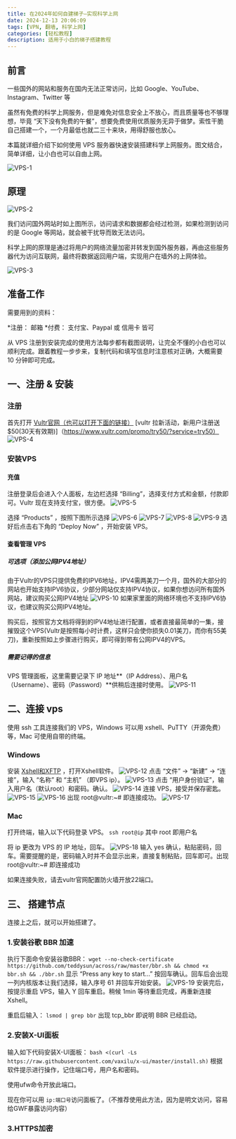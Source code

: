 ```yaml
---
title: 在2024年如何自建梯子—实现科学上网
date: 2024-12-13 20:06:09
tags: [VPN, 翻墙, 科学上网]
categories: [轻松教程]
description: 适用于小白的梯子搭建教程
---
```

## 前言
一些国外的网站和服务在国内无法正常访问，比如 Google、YouTube、Instagram、Twitter 等

虽然有免费的科学上网服务，但是难免对信息安全上不放心，而且质量等也不够理想，毕竟 “天下没有免费的午餐”，想要免费使用优质服务无异于做梦。索性干脆自己搭建一个，一个月最低也就二三十来块，用得舒服也放心。

本篇就详细介绍下如何使用 VPS 服务器快速安装搭建科学上网服务。图文结合，简单详细，让小白也可以自由上网。

![VPS-1]()

## 原理
![VPS-2]()

我们访问国外网站时如上图所示，访问请求和数据都会经过检测，如果检测到访问的是 Google 等网站，就会被干扰导而致无法访问。

科学上网的原理是通过将用户的网络流量加密并转发到国外服务器，再由这些服务器代为访问互联网，最终将数据返回用户端，实现用户在墙外的上网体验。

![VPS-3]()

## 准备工作
需要用到的资料：

*注册： 邮箱
*付费： 支付宝、Paypal 或 信用卡 皆可

从 VPS 注册到安装完成的使用方法每步都有截图说明，让完全不懂的小白也可以顺利完成。跟着教程一步步来，复制代码和填写信息时注意核对正确，大概需要 10 分钟即可完成。

## 一、注册 & 安装
### 注册
首先打开 [Vultr官网（也可以打开下面的链接）](https://www.vultr.com/)
[vultr 拉新活动，新用户注册送 $50(30天有效期)]（https://www.vultr.com/promo/try50/?service=try50）
![VPS-4]()

### 安装VPS
#### 充值
注册登录后会进入个人面板，左边栏选择 “Billing”，选择支付方式和金额，付款即可。Vultr 现在支持支付宝，很方便。
![VPS-5]()

选择 “Products” ，按照下图所示选择
![VPS-6]()
![VPS-7]()
![VPS-8]()
![VPS-9]()
选好后点击右下角的 “Deploy Now” ，开始安装 VPS。

#### 查看管理 VPS
##### 可选项（添加公网IPV4地址）
由于Vultr的VPS只提供免费的IPV6地址，IPV4需两美刀一个月，国外的大部分的网站也开始支持IPV6协议，少部分网站仅支持IPV4协议，如果你想访问所有国外网站，建议购买公网IPV4地址
![VPS-10]()
如果家里面的网络环境也不支持IPV6协议，也建议购买公网IPV4地址。

购买后，按照官方文档将得到的IPV4地址进行配置，或者直接最简单的一集，接摧毁这个VPS(Vultr是按照每小时计费，这样只会使你损失0.01美刀，而你有55美刀)，重新按照如上步骤进行购买，即可得到带有公网IPV4的VPS。

##### 需要记得的信息
VPS 管理面板，这里需要记录下 IP 地址**（IP Address）、用户名（Username）、密码（Password）**供稍后连接时使用。
![VPS-11]()
## 二、连接 vps
使用 ssh 工具连接我们的 VPS，Windows 可以用 xshell、PuTTY（开源免费）等，Mac 可使用自带的终端。
### Windows
安装 [Xshell和XFTP](https://www.xshell.com/zh/free-for-home-school/) ，打开Xshell软件。
![VPS-12]()
点击 “文件” → “新建” → “连接”，输入 “名称” 和 “主机” （即VPS ip）。
![VPS-13]()
点击 “用户身份验证”，输入用户名（默认root）和密码。确认。
![VPS-14]()
连接 VPS，接受并保存密匙。
![VPS-15]()
![VPS-16]()
出现 root@vultr:~# 即连接成功。
![VPS-17]()
### Mac
打开终端，输入以下代码登录 VPS。
`ssh root@ip`
其中 root 即用户名

将 ip 更改为 VPS 的 IP 地址，回车。
![VPS-18]()
输入 yes 确认，粘贴密码，回车。需要提醒的是，密码输入时并不会显示出来，直接复制粘贴，回车即可。出现 root@vultr:~# 即连接成功

如果连接失败，请去vultr官网配置防火墙开放22端口。
## 三、 搭建节点
连接上之后，就可以开始搭建了。
### 1.安装谷歌 BBR 加速
执行下面命令安装谷歌BBR：
`wget --no-check-certificate https://github.com/teddysun/across/raw/master/bbr.sh && chmod +x bbr.sh && ./bbr.sh`
显示 “Press any key to start…” 按回车确认。回车后会出现一列内核版本让我们选择，输入序号 61 并回车开始安装。
![VPS-19]()
安装完后，按提示重启 VPS，输入 Y 回车重启。稍候 1min 等待重启完成，再重新连接 Xshell。

重启后输入：
`lsmod | grep bbr`
出现 tcp_bbr 即说明 BBR 已经启动。
### 2.安装X-UI面板
输入如下代码安装X-UI面板：
`bash <(curl -Ls https://raw.githubusercontent.com/vaxilu/x-ui/master/install.sh)`
根据软件提示进行操作，记住端口号，用户名和密码。

使用ufw命令开放此端口。

现在你可以用 `ip:端口号`访问面板了。（不推荐使用此方法，因为是明文访问，容易给GWF暴露访问内容）
### 3.HTTPS加密
